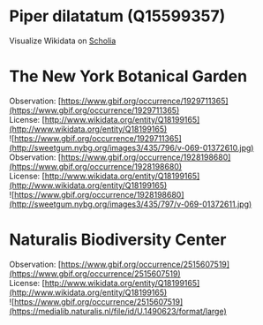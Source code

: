 
Piper dilatatum (Q15599357)
===========================
  
Visualize Wikidata on [Scholia](https://scholia.toolforge.org/taxon/Q15599357)
# The New York Botanical Garden
  
Observation: [https://www.gbif.org/occurrence/1929711365](https://www.gbif.org/occurrence/1929711365)  
License: [http://www.wikidata.org/entity/Q18199165](http://www.wikidata.org/entity/Q18199165)  
![https://www.gbif.org/occurrence/1929711365](http://sweetgum.nybg.org/images3/435/796/v-069-01372610.jpg)  
Observation: [https://www.gbif.org/occurrence/1928198680](https://www.gbif.org/occurrence/1928198680)  
License: [http://www.wikidata.org/entity/Q18199165](http://www.wikidata.org/entity/Q18199165)  
![https://www.gbif.org/occurrence/1928198680](http://sweetgum.nybg.org/images3/435/797/v-069-01372611.jpg)
# Naturalis Biodiversity Center
  
Observation: [https://www.gbif.org/occurrence/2515607519](https://www.gbif.org/occurrence/2515607519)  
License: [http://www.wikidata.org/entity/Q18199165](http://www.wikidata.org/entity/Q18199165)  
![https://www.gbif.org/occurrence/2515607519](https://medialib.naturalis.nl/file/id/U.1490623/format/large)